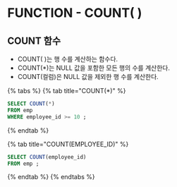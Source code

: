 # FUNCTION - COUNT\( \)

## COUNT 함수

* COUNT\( \)는 행 수를 계산하는 함수다. 
* COUNT\(\*\)는 NULL 값을 포함한 모든 행의 수를 계산한다. 
* COUNT\(컬럼\)은 NULL 값을 제외한 행 수를 계산한다. 

{% tabs %}
{% tab title="COUNT\(\*\)" %}
```sql
SELECT COUNT(*)
FROM emp
WHERE employee_id >= 10 ;
```
{% endtab %}

{% tab title="COUNT\(EMPLOYEE\_ID\)" %}
```sql
SELECT COUNT(employee_id) 
FROM emp ;
```
{% endtab %}
{% endtabs %}


